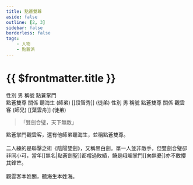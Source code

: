 ```yaml
---
title: 點蒼雙尊
aside: false
outline: [2, 3]
sidebar: false
borderless: false
tags:
    - 人物
    - 點蒼派
---
```


# {{ $frontmatter.title }}

<ChTabs position="bottom">
	<ChTab title="觀雲客">
		<Ch src='/images/characters/special202/normal.webp' position='right'/>
		<ChName nameZh='觀雲客' nameEn='Guan Yun Ke' position='right' />
		<ChTable>
			<ChTr>
				<ChTd isTitle=true>
					性別
				</ChTd>
				<ChTd>
					男
				</ChTd>
			</ChTr>
			<ChTr>
				<ChTd isTitle=true>
					稱號
				</ChTd>
				<ChTd>
					點蒼掌門<br>點蒼雙尊
				</ChTd>
			</ChTr>
			<ChTr>
				<ChTd isTitle=true position='center'>
					關係
				</ChTd>
			</ChTr>
			<ChTr>
				<ChTd position='center'>
					聽海生 (師弟)
                </ChTd>
			</ChTr>
			<ChTr>
				<ChTd position='center'>
					[[段智秀]] (徒弟)
				</ChTd>
			</ChTr>
		</ChTable>
	</ChTab>
	<ChTab title="聽海生">
		<Ch src='/images/characters/special203/normal.webp' position='right'/>
		<ChName nameZh='聽海生' nameEn='Ting Hai Sheng' position='right' />
		<ChTable>
			<ChTr>
				<ChTd isTitle=true>
					性別
				</ChTd>
				<ChTd>
					男
				</ChTd>
			</ChTr>
			<ChTr>
				<ChTd isTitle=true>
					稱號
				</ChTd>
				<ChTd>
					點蒼雙尊
				</ChTd>
			</ChTr>
			<ChTr>
				<ChTd isTitle=true position='center'>
					關係
				</ChTd>
			</ChTr>
			<ChTr>
				<ChTd position='center'>
					觀雲客 (師兄)
                </ChTd>
			</ChTr>
			<ChTr>
				<ChTd position='center'>
					[[葉雲舟]] (徒弟)
				</ChTd>
			</ChTr>
		</ChTable>
	</ChTab>
</ChTabs>

> 「雙劍合璧，天下無敵」

點蒼掌門觀雲客，還有他師弟聽海生，並稱點蒼雙尊。
<br><br>
二人練的是聯擊之術《陰陽雙劍》，又稱黑白劍。單一人並非敵手，但雙劍合璧卻非同小可，當年[[無名|點蒼劍聖]]都嚐過敗績，饒是峨嵋掌門[[向無憂]]亦不敢攖其鋒芒。
<br><br>
觀雲客本姓關，聽海生本姓海。
